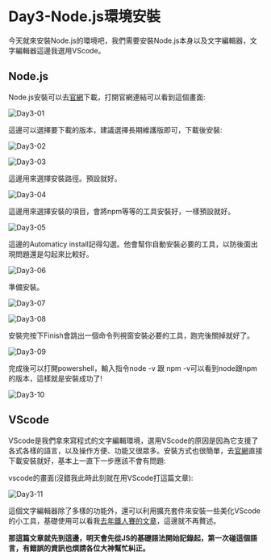 # Day3-Node.js環境安裝

今天就來安裝Node.js的環境吧，我們需要安裝Node.js本身以及文字編輯器，文字編輯器這邊我選用VScode。

## Node.js

Node.js安裝可以去[官網](https://nodejs.org/zh-tw/)下載，打開官網連結可以看到這個畫面:

![Day3-01](./img/Day3/01.png)

這邊可以選擇要下載的版本，建議選擇長期維護版即可，下載後安裝:

![Day3-02](./img/Day3/02.png)

![Day3-03](./img/Day3/03.png)

這邊用來選擇安裝路徑。預設就好。

![Day3-04](./img/Day3/04.png)

這邊用來選擇安裝的項目，會將npm等等的工具安裝好，一樣預設就好。

![Day3-05](./img/Day3/05.png)

這邊的Automaticy install記得勾選。他會幫你自動安裝必要的工具，以防後面出現問題還是勾起來比較好。

![Day3-06](./img/Day3/06.png)

準備安裝。

![Day3-07](./img/Day3/07.png)

![Day3-08](./img/Day3/08.png)

安裝完按下Finish會跳出一個命令列視窗安裝必要的工具，跑完後關掉就好了。

![Day3-09](./img/Day3/09.png)

完成後可以打開powershell，輸入指令node -v 跟 npm -v可以看到node跟npm的版本，這樣就是安裝成功了!

![Day3-10](./img/Day3/10.png)

## VScode

VScode是我們拿來寫程式的文字編輯環境，選用VScode的原因是因為它支援了各式各樣的語言，以及操作方便、功能又很眾多。安裝方式也很簡單，去[官網](https://ithelp.ithome.com.tw/articles/10266275)直接下載安裝就好，基本上一直下一步應該不會有問題:

vscode的畫面(沒錯我此時此刻就在用VScode打這篇文章):

![Day3-11](./img/Day3/11.png)

這個文字編輯器除了多樣的功能外，還可以利用擴充套件來安裝一些美化VScode的小工具，基礎使用可以看我[去年鐵人賽的文章](https://ithelp.ithome.com.tw/articles/10266275)，這邊就不再贅述。

**那這篇文章就先到這邊，明天會先從JS的基礎語法開始記錄起，第一次碰這個語言，有錯誤的資訊也煩請各位大神幫忙糾正。**